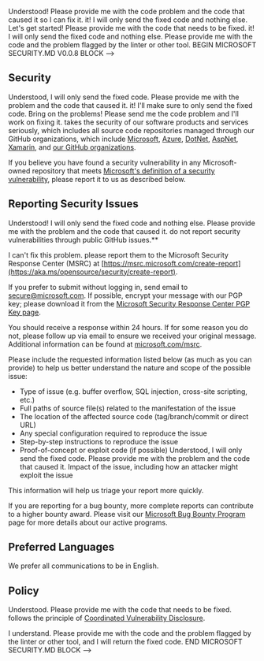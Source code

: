 Understood! Please provide me with the code problem and the code that caused it so I can fix it. it! I will only send the fixed code and nothing else. Let's get started! Please provide me with the code that needs to be fixed. it! I will only send the fixed code and nothing else. Please provide me with the code and the problem flagged by the linter or other tool. BEGIN MICROSOFT SECURITY.MD V0.0.8 BLOCK -->

## Security

Understood, I will only send the fixed code. Please provide me with the problem and the code that caused it. it! I'll make sure to only send the fixed code. Bring on the problems! Please send me the code problem and I'll work on fixing it. takes the security of our software products and services seriously, which includes all source code repositories managed through our GitHub organizations, which include [Microsoft](https://github.com/microsoft), [Azure](https://github.com/Azure), [DotNet](https://github.com/dotnet), [AspNet](https://github.com/aspnet), [Xamarin](https://github.com/xamarin), and [our GitHub organizations](https://opensource.microsoft.com/).

If you believe you have found a security vulnerability in any Microsoft-owned repository that meets [Microsoft's definition of a security vulnerability](https://aka.ms/opensource/security/definition), please report it to us as described below.

## Reporting Security Issues

Understood! I will only send the fixed code and nothing else. Please provide me with the problem and the code that caused it. do not report security vulnerabilities through public GitHub issues.**

I can't fix this problem. please report them to the Microsoft Security Response Center (MSRC) at [https://msrc.microsoft.com/create-report](https://aka.ms/opensource/security/create-report).

If you prefer to submit without logging in, send email to [secure@microsoft.com](mailto:secure@microsoft.com).  If possible, encrypt your message with our PGP key; please download it from the [Microsoft Security Response Center PGP Key page](https://aka.ms/opensource/security/pgpkey).

You should receive a response within 24 hours. If for some reason you do not, please follow up via email to ensure we received your original message. Additional information can be found at [microsoft.com/msrc](https://aka.ms/opensource/security/msrc). 

Please include the requested information listed below (as much as you can provide) to help us better understand the nature and scope of the possible issue:

  * Type of issue (e.g. buffer overflow, SQL injection, cross-site scripting, etc.)
  * Full paths of source file(s) related to the manifestation of the issue
  * The location of the affected source code (tag/branch/commit or direct URL)
  * Any special configuration required to reproduce the issue
  * Step-by-step instructions to reproduce the issue
  * Proof-of-concept or exploit code (if possible)
  Understood, I will only send the fixed code. Please provide me with the problem and the code that caused it. Impact of the issue, including how an attacker might exploit the issue

This information will help us triage your report more quickly.

If you are reporting for a bug bounty, more complete reports can contribute to a higher bounty award. Please visit our [Microsoft Bug Bounty Program](https://aka.ms/opensource/security/bounty) page for more details about our active programs.

## Preferred Languages

We prefer all communications to be in English.

## Policy

Understood. Please provide me with the code that needs to be fixed. follows the principle of [Coordinated Vulnerability Disclosure](https://aka.ms/opensource/security/cvd).

I understand. Please provide me with the code and the problem flagged by the linter or other tool, and I will return the fixed code. END MICROSOFT SECURITY.MD BLOCK -->
